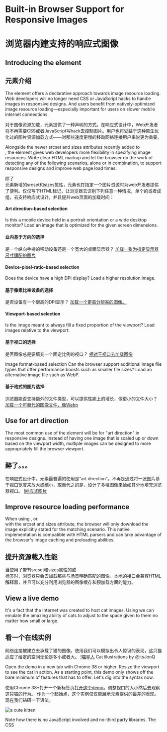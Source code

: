 # Built-in Browser Support for Responsive Images
# 浏览器内建支持的响应式图像
## Introducing the <picture> element
## <picture>元素介绍
The <picture> element offers a declarative approach towards image resource loading. Web developers will no longer need CSS or JavaScript hacks to handle images in responsive designs. And users benefit from natively-optimized image resource loading—especially important for users on slower mobile internet connections.

对于图像资源加载，<picture>元素提供了一种声明的方式。在响应式设计中，Web开发者将不再需要CSS或者JavaScript写hack去控制图片。用户也将受益于这种原生优化过的图片资源加载方式——对那些速度更慢的移动网络连接用户来说更为重要。

Alongside the newer srcset and sizes attributes recently added to <img>, the<picture> element gives web developers more flexibility in specifying image resources. Write clear HTML markup and let the browser do the work of detecting any of the following scenarios, alone or in combination, to support responsive designs and improve web page load times:

除了<img>元素新增的srcset和sizes属性，<picture>元素也在指定一个图片资源时为web开发者提供了便利。仅仅写下HTML标记，让浏览器去识别下列任意一种情况，单个的或者成组，去支持响应式设计，并且提升web页面的加载时间：

#### Art direction-based selection
Is this a mobile device held in a portrait orientation or a wide desktop monitor? Load an image that is optimized for the given screen dimensions.

#### 业内基于方向的选择
是一个纵向手持的移动设备还是一个宽大的桌面显示器？
[加载一张为指定显示器尺寸适配的图片](http://www.html5rocks.com/en/tutorials/responsive/picture-element/#toc-art-direction)

#### Device-pixel-ratio-based selection
Does the device have a high DPI display? Load a higher resolution image.

#### 基于像素比率设备的选择
是否设备有一个很高的DPI显示？
[加载一个更高分辨率的图像。](http://www.html5rocks.com/en/tutorials/responsive/picture-element/#toc-pixel-density-descriptors)

#### Viewport-based selection
Is the image meant to always fill a fixed proportion of the viewport? Load images relative to the viewport.

#### 基于视口的选择
是否图像总是要填充一个固定比例的视口？
[相对于视口去加载图像](http://www.html5rocks.com/en/tutorials/responsive/picture-element/#toc-width-descriptors)

Image format-based selection
Can the browser support additional image file types that offer performance boosts such as smaller file sizes? Load an alternative image file such as WebP.

#### 基于格式的图片选择
浏览器能否支持额外的文件类型，可以提供性能上的增长，像更小的文件大小？
[加载一个可替代的图像文件，像Webp](http://www.html5rocks.com/en/tutorials/responsive/picture-element/#toc-file-type)

## Use for art direction
The most common use of the <picture> element will be for "art direction" in responsive designs. Instead of having one image that is scaled up or down based on the viewport width, multiple images can be designed to more appropriately fill the browser viewport.
## 醉了。。。
在响应式设计中，<picture>元素最普遍的使用是“art direction”。不再是通过将一张图片基于视口宽度来放大或缩小，取而代之的是，设计了多幅图像来恰如其分地填充浏览器视口。
[!响应式图片](http://img.china.alibaba.com/cms/upload/2014/672/160/2061276_975966031.png)

## Improve resource loading performance
When using <picture>, or <img> with the srcset and sizes attribute, the browser will only download the image explicitly stated for the matching scenario. This native implementation is compatible with HTML parsers and can take advantage of the browser's image caching and preloading abilities.

## 提升资源载入性能
当使用了带有srcset和sizes属性的<picture>或<img>标签时，浏览器只会去加载那些与场景明确匹配的图像。本地的接口会兼容HTML解释器，并且可以充分利用浏览器的图像缓存和预加载方面的能力。

## View a live demo
It's a fact that the Internet was created to host cat images. Using <picture> we can emulate the amazing ability of cats to adjust to the space given to them no matter how small or large.

## 看一个在线实例
网络连接被建立去承载了猫的图像。使用<picture>我们可以模拟出令人惊讶的表现，这只猫适应了给定的空间无论是多小或者大。
[!喵星人](http://www.html5rocks.com/en/tutorials/responsive/picture-element/cat-stretching@2X.png)
Cat illustrations by @itsJonQ

Open the demo in a new tab with Chrome 38 or higher. Resize the viewport to see the cat in action.
As a starting point, this demo only shows off the bare minimum of features that<picture> has to offer. Let's dig into the syntax now.

使用Chrome 38+打开一个新标签页[打开这个demo](http://googlechrome.github.io/samples/picture-element/)。调整视口的大小然后去观察这只猫的行为。
作为一个起始点，这个实例仅仅能展示<picture>元素提供的最差的表现。现在我们钻研一下语法。

<style>
  img {display: block; margin: 0 auto;}
</style>

<picture>
  <source 
    media="(min-width: 650px)"
    srcset="images/kitten-stretching.png">
  <source 
    media="(min-width: 465px)"
    srcset="images/kitten-sitting.png">
  <img 
    src="images/kitten-curled.png" 
    alt="a cute kitten">
</picture>

Note how there is no JavaScript involved and no-third party libraries. The CSS<style> block is used only to style the image element and does not contain media queries. The native implementation of the <picture> element means that you can declare your responsive images using only HTML.

注意没有JavaScript，也没有第三方的类库。CSS<style>代码块仅仅被用于为image元素添加样式，并没有包含Media Queris。<picture>元素的本地实现让你可以仅使用HTML来声明响应式图像。

## Use with <source> elements
The <picture> element has no unique attributes of its own. The magic happens when <picture> is used as a container for <source>.
The <source> element, which is used for loading media such as video and audio, has been updated for image loading and these new attributes have been added:

## 使用<source>元素
<picture>元素没有它自己特有的属性。当<picture>被用于<source>的外层容器时，奇妙的事情就发生了。
<source>元素通常用来载入像video和audio这样的媒体资源，现在也可以用来载入图片，并且加入了下面的一些新属性：

#### srcset (required)
- Accepts a single image file path (e.g. srcset="kitten.png").
- Or a comma-delimited list of image file paths with pixel density descriptors (e.g. srcset="kitten.png, kitten@2X.png 2x") where a 1x descriptor is assumed when it is left off.
- Refer to Combine with pixel density descriptors for this in use.

#### srcset (required)
- 接受一个单独的图片文件路径（e.g. srcset="kitten.png"）。
- 或者一个使用逗号分隔的图像文件路径列表，并且带有像素密度描述符(e.g. srcset="kitten.png, kitten@2X.png 2x")。当它中断时这里的 1x描述符将会生效。
- 参考[结合像素密度描述符](http://www.html5rocks.com/en/tutorials/responsive/picture-element/#toc-pixel-density-descriptors)查看应用实例。

#### media (optional)
- Accepts any valid media query that you would normally find in a CSS @mediaselector (e.g. media="(max-width: 30em)").
- Refer to the previous <picture> syntax example for this in use.

#### media (optional)
- 接收任何你可能在CSS @media选择器里面出现的有效media query(e.g. media="(max-width: 30em)")。
- 参阅前面的[<picture>语法](#toc-syntax)应用实例。


#### sizes (optional)
- Accepts a single width descriptor (e.g. sizes="100vw") or a single media query with width descriptor (e.g. sizes="(max-width: 30em) 100vw").
- Or a comma-delimited list of media queries with a width descriptor (e.g.sizes="(max-width: 30em) 100vw, (max-width: 50em) 50vw, calc(33vw - 100px)") in which the last item in the list is used as the default.
- Refer to Combine with width descriptors for this in use.

#### sizes (optional)
- 接受一个单独的width 描述符(e.g. sizes="100vw") 或者一个带有width描述符的media query(e.g. sizes="(max-width: 30em) 100vw")。
- 或者一个带有width描述符使用逗号分隔的 media queries列表(e.g.sizes="(max-width: 30em) 100vw, (max-width: 50em) 50vw, calc(33vw - 100px)") ，列表中的最后一项作为默认值。
- 参阅[结合width描述符](http://www.html5rocks.com/en/tutorials/responsive/picture-element/#toc-width-descriptors)查看应用实例。

#### type (optional)
- Accepts a supported MIME type (e.g. type="image/webp" ortype="image/vnd.ms-photo").
- Refer to [Load alternative image file formats](http://www.html5rocks.com/en/tutorials/responsive/picture-element/#toc-file-type) for this in use.

#### type (optional)
- 支持的MIME类型(e.g. type="image/webp" ortype="image/vnd.ms-photo")。
- 参阅[加载可替代的图片文件格式](http://www.html5rocks.com/en/tutorials/responsive/picture-element/#toc-file-type)查看应用实例。

The browser will use the hints passed in as attribute values to load the most appropriate image resource. The listing order of tags matter! The browser will use the first <source> element with a matching hint and ignore any following<source> tags.

浏览器将会把传入的属性值当做提示去加载最合适的图片资源。和列表的顺序相关！浏览器将会使用第一个<source>元素作为一个匹配提示并且忽略后面的<source>标签。

## Add a final <img> element
The <img> element has also been updated to be used within <picture> as the fallback in case a browser does not support the picture element or if no source element tags are matched. Using <img> within <picture> is a requirement—if you forget it, no images will show up.

## 末尾添加一个<img>元素
新的img标签可以被用于<picture>标签内作为备用，当浏览器不支持picture元素或者没有匹配的source元素标记。<picture>里面包含一个<img>是必要的—如果你忘记了，图片将不会呈现。

Use <img> to declare the default image to be used within a <picture> block. Place <img> as the last child of <picture> since the browser will ignore any<source> declarations that occur after an <img> tag is found. The image tag is also where you should attach alternative text using the image element's alt attribute.

使用<img>声明一个包含在<picture>代码块内的默认图片。把<img>放在<picture>的最后一个子节点的位置，因为当浏览器解析到<img>标签时会忽略掉所有的<source>声明。图片标签也可能是作为替代文本在图片元素附加在alt属性。

## Combine with pixel density descriptors 
Add support for high resolution displays using pixel density descriptors such as 1x, 1.5x, 2x, and 3x. The new srcset attribute applies to both <img> and<source> elements.
The example below supports 1x, 1.5x, and 2x resolution screens:

## 结合像素密度描述符
为高分辨率的显示器添加了支持，这种显示器使用了像1x，1.5x，2x和3x的像素密度描述符。新的srcset属性被应用于<img>和<source>元素。
下面的例子是支持1x，1.5x和2x分辨率的屏幕：

<picture>
  <source 
    media="(min-width: 650px)" 
    srcset="images/kitten-stretching.png,
            images/kitten-stretching@1.5x.png 1.5x,  
            images/kitten-stretching@2x.png 2x">
  <source 
    media="(min-width: 465px)" 
    srcset="images/kitten-sitting.png,
            images/kitten-sitting@1.5x.png 1.5x
            images/kitten-sitting@2x.png 2x">
  <img 
    src="images/kitten-curled.png" 
    srcset="images/kitten-curled@1.5x.png 1.5x,
            images/kitten-curled@2x.png 2x"
    alt="a cute kitten">
</picture>

## Combine with width descriptors
## 结合width描述符
Web Fundamentals covers the the new sizes attribute for the <img> element indepth:

Web基础更深层次地为<img>元素包含了全新的[sizes 属性](https://developers.google.com/web/fundamentals/media/images/images-in-markup#relative-sized-images)

"When the final size of the image isn't known, it can be difficult to specify a density descriptor for the image sources. This is especially true for images that span a proportional width of the browser and are fluid, depending on the size of the browser.
Instead of supplying fixed image sizes and densities, the size of each supplied image can be specified by adding a width descriptor along with the size of the image element, allowing the browser to automatically calculate the effective pixel density and choose the best image to download."

“当图片最终尺寸未知时，为图片资源指定密度描述符会变得很困难。尤其对于图片占据了浏览器特定比例的宽度并且是不固定，依赖于浏览器的尺寸的时候。
取代了提供固定图片尺寸和密度的方式，给定图片的尺寸可以通过添加一个带有图片元素尺寸的width描述符来指定，允许浏览器自动的计算有效的像素密度然后选择最佳的图片进行加载。”

Here's an example of using the sizes attribute to set the proportion of an image to always fill 80% of the viewport. It is combined with the srcset attribute to supply four versions of the same lighthouse photo in widths of 160px, 320px, 640px, and 1280px wide:

下面这个例子通过使用sizes属性使得图片的比例总能填满视口的80%。把它与srcset属性结合起来将会提供同一张灯塔图像的四种版本，包括了160px, 320px, 640px和 1280px 宽：

<img src="lighthouse-160.jpg" alt="lighthouse"
     sizes="80vw"
     srcset="lighthouse-160.jpg 160w, 
             lighthouse-320.jpg 320w,        
             lighthouse-640.jpg 640w,
             lighthouse-1280.jpg 1280w">

The browser will use these hints to choose the most appropriate image resource to serve up based on the viewport width and hardware display resolution:

浏览器将会使用这些提示去选择最合适的图像资源去显示，依据了视口的宽度和硬件显示器分辨率：
[!ligihthouse](http://www.html5rocks.com/en/tutorials/responsive/picture-element/lighthouse-example-img@2X.png)

For example, the viewport on the left is approx. 800px wide. The browser will load lighthouse-640.jpg unless the device pixel ratio is 2x—in which case, lighthouse-1280.jpg will be loaded instead.

比如，左边的视口宽度大约800px。浏览器将会加载lighthouse-640.jpg除非设备的像素比率是2x——此时，lighthouse-1280.jpg将会会下载。

With the addition of <picture>, the sizes attribute can be applied to both <img>and <source> elements:

通过添加<picture>元素，sizes属性将被应用于<img>和<source>两个元素：
<picture>
  <source media="(min-width: 800px)"
          sizes="80vw"
          srcset="lighthouse-landscape-640.jpg 6400w,
                  lighthouse-landscape-1280.jpg 1280w,
                  lighthouse-landscape-2560.jpg 2560w">
  <img src="lighthouse-160.jpg" alt="lighthouse"
       sizes="80vw"
       srcset="lighthouse-160.jpg 160w,
               lighthouse-320.jpg 320w,
               lighthouse-640.jpg 640w,
               lighthouse-1280.jpg 1280w">
</picture>
Building on the previous example, when the viewport is at 800px and above, the browser will serve up a landscape version of the lighthouse version instead:

建立在上一个例子上，当视口在800px或者超过800px，浏览器将会提供landscape版本代替lighthouse:
[!landscape](http://www.html5rocks.com/en/tutorials/responsive/picture-element/lighthouse-example-picture@2X.png)

The viewport on the left is above 800px wide so a landscape version of the lighthouse photo will be displayed.

左侧的视口超过800px宽所以landscape版本的灯塔照片将被呈现。

## Load alternative image file formats
The type attribute of <source> can be used to load alternative image file formats that might not be supported in all browsers. For example, you can serve an image in WebP format to browsers that support it, while falling back to a JPEG on other browsers:

## 加载可供选择的图像文件格式
<source>元素的type属性可被用于去加载一个可选择的图像文件格式，这可能不会被所有的浏览器支持。比如，对于支持Webp的浏览器可以提供一张Webp格式图片，在其他浏览器上再回到JPEG:
<picture>
  <source type="image/webp" srcset="images/butterfly.webp">
  <img src="images/butterfly.jpg" alt="a butterfly">
</picture>

## Additional code examples
Refer to [Responsive Images: Use Cases and Documented Code Snippets to Get You Started](http://dev.opera.com/articles/responsive-images/) on the Dev.Opera blog for an exhaustive list of examples combining<picture> and <img> with the srcset, media, sizes, and type attributes.

## 额外的代码实例
参阅Opera开发博客中[响应式图片：从用例和文档化的代码片段开始](http://dev.opera.com/articles/responsive-images/) 有一个结合了<picture> 和 <img> 的srcset, media, sizes和 type 属性实例的详细列表。

## Try it out today
The <picture> element is currently available Chrome 38. Try it out with screen emulation in the Chrome DevTools.

If you have feedback on this new feature, drop us a line on the Chrome bug tracker.

If you're ready to start implementing <picture> today but also want to add support for responsive images in additional browsers, refer to [this <picture> element sample](https://google-developers.appspot.com/web/fundamentals/resources/samples/media/images/media) for using <picture> with a polyfill.

Be sure to also check out [the guide to images on Web Fundamentals](https://developers.google.com/web/fundamentals/media/images/) for best practice examples of implementing images on the web.

## 现在来试一试
<picture>元素在[Chrome38下有效](http://www.chromestatus.com/feature/5910974510923776)。可以通过Chrome开发工具中的屏幕模拟器来尝试。

如果如果对于这个新特性有什么反馈，请在[Chrome bug tracker](http://crbug.com/)给我们留下信息。

如果你现在就想去实现<picture>元素而且还想在其他的浏览器上为响应式图片添加支持，可以查阅[<picture>元素例子](https://google-developers.appspot.com/web/fundamentals/resources/samples/media/images/media)使用带有polyfill的<picture>元素。

也一定要看看[web基础中的图片指南](https://developers.google.com/web/fundamentals/media/images/)中关于web中实现图片的最佳实践的例子。









